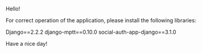 Hello!

For correct operation of the application, please install the following libraries:

Django==2.2.2
django-mptt==0.10.0
social-auth-app-django==3.1.0

Have a nice day!
